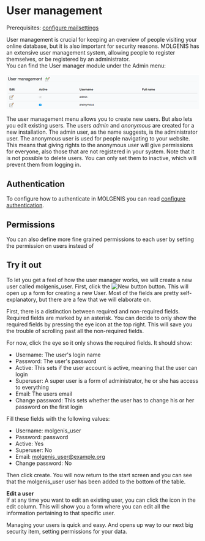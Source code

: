 # User management

Prerequisites: [configure mailsettings](guide-settings.md#mail-settings)

User management is crucial for keeping an overview of people visiting your online database,
but it is also important for security reasons. MOLGENIS has an extensive user management system,
allowing people to register themselves, or be registered by an administrator.  
You can find the User manager module under the Admin menu:

![Menu manager screen](images/user_manager.png?raw=true, "user manager")

The user management menu allows you to create new users.
But also lets you edit existing users.
The users *admin* and *anonymous* are created for a new installation.
The admin user, as the name suggests, is the administrator user.
The anonymous user is used for people navigating to your website.
This means that giving rights to the anonymous user will give permissions for everyone,
also those that are not registered in your system.
Note that it is not possible to delete users.
You can only set them to inactive, which will prevent them from logging in.

## Authentication

To configure how to authenticate in MOLGENIS you can read [configure authentication](guide-authentication.md).

## Permissions

You can also define more fine grained permissions to each user by setting the permission on users instead of

## Try it out
To let you get a feel of how the user manager works, we will create a new user called molgenis_user.
First, click the ![New button](images/new.png?raw=true, "new button") button.
This will open up a form for creating a new User.
Most of the fields are pretty self-explanatory, but there are a few that we will elaborate on.

First, there is a distinction between required and non-required fields. Required fields are marked by an asterisk.
You can decide to only show the required fields by pressing the eye icon at the top right.
This will save you the trouble of scrolling past all the non-required fields.

For now, click the eye so it only shows the required fields. It should show:

*  Username: The user's login name
*  Password: The user's password
*  Active: This sets if the user account is active, meaning that the user can login
*  Superuser: A super user is a form of administrator, he or she has access to everything
*  Email: The users email
*  Change password: This sets whether the user has to change his or her password on the first login

Fill these fields with the following values:

*  Username: molgenis_user
*  Password: password
*  Active: Yes
*  Superuser: No
*  Email: molgenis_user@example.org
*  Change password: No

Then click create.
You will now return to the start screen and you can see that the molgenis_user user has been added to the bottom of the table.

**Edit a user**  
If at any time you want to edit an existing user, you can click the icon in the edit column. This will show you a form where you can edit all the information pertaining to that specific user.

Managing your users is quick and easy. And opens up way to our next big security item, setting permissions for your data.
